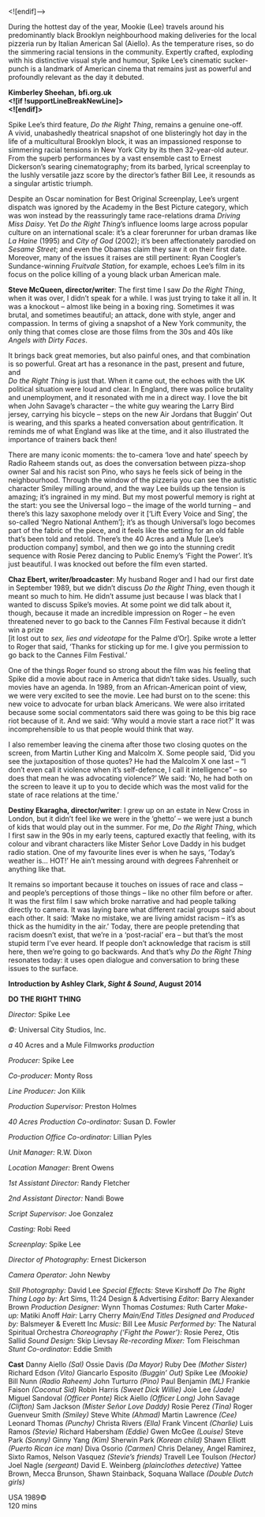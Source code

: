 
<![endif]-->

During the hottest day of the year, Mookie (Lee) travels around his predominantly black Brooklyn neighbourhood making deliveries for the local pizzeria run by Italian American Sal (Aiello). As the temperature rises, so do the simmering racial tensions in the community. Expertly crafted, exploding with his distinctive visual style and humour, Spike Lee’s cinematic sucker-punch is a landmark of American cinema that remains just as powerful and profoundly relevant as the day it debuted.

**Kimberley Sheehan,** **bfi.org.uk  
<![if !supportLineBreakNewLine]>  
<![endif]>**

Spike Lee’s third feature, _Do the Right Thing_, remains a genuine one-off.  
A vivid, unabashedly theatrical snapshot of one blisteringly hot day in the life of a multicultural Brooklyn block, it was an impassioned response to simmering racial tensions in New York City by its then 32-year-old auteur. From the superb performances by a vast ensemble cast to Ernest Dickerson’s searing cinematography; from its barbed, lyrical screenplay to the lushly versatile jazz score by the director’s father Bill Lee, it resounds as a singular artistic triumph.

Despite an Oscar nomination for Best Original Screenplay, Lee’s urgent dispatch was ignored by the Academy in the Best Picture category, which was won instead by the reassuringly tame race-relations drama _Driving Miss Daisy_. Yet _Do the Right Thing_’s influence looms large across popular culture on an international scale: it’s a clear forerunner for urban dramas like _La Haine_ (1995) and _City of God_ (2002); it’s been affectionately parodied on _Sesame Street_; and even the Obamas claim they saw it on their first date. Moreover, many of the issues it raises are still pertinent: Ryan Coogler’s Sundance-winning _Fruitvale Station_, for example, echoes Lee’s film in its focus on the police killing of a young black urban American male.

**Steve McQueen, director/writer**: The first time I saw _Do the Right Thing_, when it was over, I didn’t speak for a while. I was just trying to take it all in. It was a knockout – almost like being in a boxing ring. Sometimes it was brutal, and sometimes beautiful; an attack, done with style, anger and compassion. In terms of giving a snapshot of a New York community, the only thing that comes close are those films from the 30s and 40s like _Angels with Dirty Faces_.

It brings back great memories, but also painful ones, and that combination is so powerful. Great art has a resonance in the past, present and future, and  
_Do the Right Thing_ is just that. When it came out, the echoes with the UK political situation were loud and clear. In England, there was police brutality and unemployment, and it resonated with me in a direct way. I love the bit when John Savage’s character – the white guy wearing the Larry Bird jersey, carrying his bicycle – steps on the new Air Jordans that Buggin’ Out is wearing, and this sparks a heated conversation about gentrification. It reminds me of what England was like at the time, and it also illustrated the importance of trainers back then!

There are many iconic moments: the to-camera ‘love and hate’ speech by Radio Raheem stands out, as does the conversation between pizza-shop owner Sal and his racist son Pino, who says he feels sick of being in the neighbourhood. Through the window of the pizzeria you can see the autistic character Smiley milling around, and the way Lee builds up the tension is amazing; it’s ingrained in my mind. But my most powerful memory is right at the start: you see the Universal logo – the image of the world turning – and there’s this lazy saxophone melody over it [‘Lift Every Voice and Sing’, the so-called ‘Negro National Anthem’]; it’s as though Universal’s logo becomes part of the fabric of the piece, and it feels like the setting for an old fable that’s been told and retold. There’s the 40 Acres and a Mule [Lee’s production company] symbol, and then we go into the stunning credit sequence with Rosie Perez dancing to Public Enemy’s ‘Fight the Power’. It’s just beautiful. I was knocked out before the film even started.

**Chaz Ebert, writer/broadcaster**: My husband Roger and I had our first date in September 1989, but we didn’t discuss _Do the Right Thing_, even though it meant so much to him. He didn’t assume just because I was black that I wanted to discuss Spike’s movies. At some point we did talk about it, though, because it made an incredible impression on Roger – he even threatened never to go back to the Cannes Film Festival because it didn’t win a prize  
[it lost out to _sex, lies and videotape_ for the Palme d’Or]. Spike wrote a letter to Roger that said, ‘Thanks for sticking up for me. I give you permission to go back to the Cannes Film Festival.’

One of the things Roger found so strong about the film was his feeling that Spike did a movie about race in America that didn’t take sides. Usually, such movies have an agenda. In 1989, from an African-American point of view, we were very excited to see the movie. Lee had burst on to the scene: this new voice to advocate for urban black Americans. We were also irritated because some social commentators said there was going to be this big race riot because of it. And we said: ‘Why would a movie start a race riot?’ It was incomprehensible to us that people would think that way.

I also remember leaving the cinema after those two closing quotes on the screen, from Martin Luther King and Malcolm X. Some people said, ‘Did you see the juxtaposition of those quotes? He had the Malcolm X one last – “I don’t even call it violence when it’s self-defence, I call it intelligence” – so does that mean he was advocating violence?’ We said: ‘No, he had both on the screen to leave it up to you to decide which was the most valid for the state of race relations at the time.’

**Destiny Ekaragha, director/writer**: I grew up on an estate in New Cross in London, but it didn’t feel like we were in the ‘ghetto’ – we were just a bunch of kids that would play out in the summer. For me, _Do the Right Thing_, which I first saw in the 90s in my early teens, captured exactly that feeling, with its colour and vibrant characters like Mister Señor Love Daddy in his budget radio station. One of my favourite lines ever is when he says, ‘Today’s weather is… HOT!’ He ain’t messing around with degrees Fahrenheit or anything like that.

It remains so important because it touches on issues of race and class – and people’s perceptions of those things – like no other film before or after. It was the first film I saw which broke narrative and had people talking directly to camera. It was laying bare what different racial groups said about each other. It said: ‘Make no mistake, we are living amidst racism – it’s as thick as the humidity in the air.’ Today, there are people pretending that racism doesn’t exist, that we’re in a ‘post-racial’ era – but that’s the most stupid term I’ve ever heard. If people don’t acknowledge that racism is still here, then we’re going to go backwards. And that’s why _Do the Right Thing_ resonates today: it uses open dialogue and conversation to bring these issues to the surface.

**Introduction by Ashley Clark, _Sight & Sound_, August 2014**

**DO THE RIGHT THING**

_Director:_ Spike Lee

_©:_ Universal City Studios, Inc.

_a_ 40 Acres and a Mule Filmworks _production_

_Producer:_ Spike Lee

_Co-producer:_ Monty Ross

_Line Producer:_ Jon Kilik

_Production Supervisor:_ Preston Holmes

_40 Acres Production Co-ordinator:_ Susan D. Fowler

_Production Office Co-ordinator:_ Lillian Pyles

_Unit Manager:_ R.W. Dixon

_Location Manager:_ Brent Owens

_1st Assistant Director:_ Randy Fletcher

_2nd Assistant Director:_ Nandi Bowe

_Script Supervisor:_ Joe Gonzalez

_Casting:_ Robi Reed

_Screenplay:_ Spike Lee

_Director of Photography:_ Ernest Dickerson

_Camera Operator:_ John Newby

_Still Photography:_ David Lee
_Special Effects:_ Steve Kirshoff
_Do The Right Thing Logo by:_ Art Sims, 11:24 Design & Advertising
_Editor:_ Barry Alexander Brown
_Production Designer:_ Wynn Thomas
_Costumes:_ Ruth Carter
_Make-up:_ Matiki Anoff
_Hair:_ Larry Cherry
_Main/End Titles Designed and Produced by:_ Balsmeyer & Everett Inc
_Music:_ Bill Lee
_Music Performed by:_ The Natural Spiritual Orchestra
_Choreography (‘Fight the Power’):_ Rosie Perez, Otis Sallid
_Sound Design:_ Skip Lievsay
_Re-recording Mixer:_ Tom Fleischman
_Stunt Co-ordinator:_ Eddie Smith

**Cast**
Danny Aiello _(Sal)_
Ossie Davis _(Da Mayor)_
Ruby Dee _(Mother Sister)_
Richard Edson _(Vito)_
Giancarlo Esposito _(Buggin’ Out)_
Spike Lee _(Mookie)_
Bill Nunn _(Radio Raheem)_
John Turturro _(Pino)_
Paul Benjamin _(ML)_
Frankie Faison _(Coconut Sid)_
Robin Harris _(Sweet Dick Willie)_
Joie Lee _(Jade)_
Miguel Sandoval _(Officer Ponte)_
Rick Aiello _(Officer Long)_
John Savage _(Clifton)_
Sam Jackson _(Mister Señor Love Daddy)_
Rosie Perez _(Tina)_
Roger Guenveur Smith _(Smiley)_
Steve White _(Ahmad)_
Martin Lawrence _(Cee)_
Leonard Thomas _(Punchy)_
Christa Rivers _(Ella)_
Frank Vincent _(Charlie)_
Luis Ramos _(Stevie)_
Richard Habersham _(Eddie)_
Gwen McGee _(Louise)_
Steve Park _(Sonny)_
Ginny Yang _(Kim)_
Sherwin Park _(Korean child)_
Shawn Elliott _(Puerto Rican ice man)_
Diva Osorio _(Carmen)_
Chris Delaney, Angel Ramirez, Sixto Ramos, Nelson Vasquez _(Stevie’s friends)_
Travell Lee Toulson _(Hector)_
Joel Nagle _(sergeant)_
David E. Weinberg _(plainclothes detective)_
Yattee Brown, Mecca Brunson, Shawn Stainback, Soquana Wallace _(Double Dutch girls)_

USA 1989©  
120 mins  
<!--stackedit_data:
eyJoaXN0b3J5IjpbMjExNDk2MzY0Nl19
-->